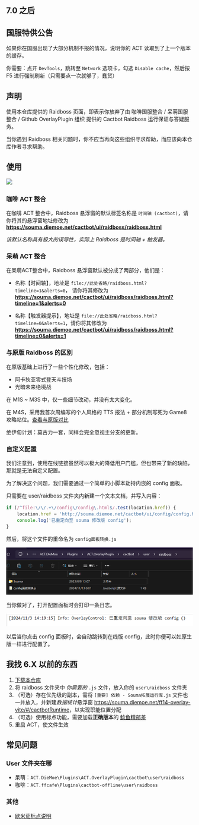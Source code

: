 ## 7.0 之后

## 国服特供公告

如果你在国服出现了大部分机制不报的情况，说明你的 ACT 读取到了上一个版本的缓存。

你需要：点开 `DevTools`，跳转至 `Network` 选项卡，勾选 `Disable cache`，然后按 F5 进行强制刷新（只需要点一次就够了，蠢货）

## 声明

使用本仓库提供的 Raidboss 页面，即表示你放弃了由 咖啡国服整合 / 呆萌国服整合 / Github OverlayPlugin 组织 提供的 Cactbot Raidboss 运行保证与答疑服务。

当你遇到 Raidboss 相关问题时，你不应当再向这些组织寻求帮助，而应该向本仓库作者寻求帮助。

## 使用

<img src='https://github.com/user-attachments/assets/de4902c5-3490-4386-a1a8-914412ae9898' style='width:480px'></img>

### 咖啡 ACT 整合

在咖啡 ACT 整合中，Raidboss 悬浮窗的默认标签名称是 `时间轴 (cactbot)`，请你将其的悬浮窗地址修改为 **<https://souma.diemoe.net/cactbot/ui/raidboss/raidboss.html>**

*该默认名称具有极大的误导性，实际上 Raidboss 是时间轴 + 触发器。*

### 呆萌 ACT 整合

在呆萌ACT整合中，Raidboss 悬浮窗默认被分成了两部分，他们是：

- 名称【时间轴】，地址是
`file://此处省略/raidboss.html?timeline=1&alerts=0`，
请你将其修改为 **<https://souma.diemoe.net/cactbot/ui/raidboss/raidboss.html?timeline=1&alerts=0>**

- 名称【触发器提示】，地址是 `file://此处省略/raidboss.html?timeline=0&alerts=1`，请你将其修改为 **<https://souma.diemoe.net/cactbot/ui/raidboss/raidboss.html?timeline=0&alerts=1>**

### 与原版 Raidboss 的区别

在原版基础上进行了一些个性化修改，包括：

- 阿卡狄亚零式登天斗技场
- 光暗未来绝境战

在 M1S ~ M3S 中，仅一些细节改动，并没有太大变化。

在 M4S，采用我首次周编写的个人风格的 TTS 报法 + 部分机制写死为 Game8 攻略站位。[查看与原版对比](https://docs.qq.com/doc/DTXFVcmRrYVJVd2lk)

绝伊甸计划：莫古力一套，同样会完全忽视主分支的更新。

### 自定义配置

我们注意到，使用在线链接虽然可以极大的降低用户门槛，但也带来了新的缺陷，那就是无法自定义配置。

为了解决这个问题，我们需要通过一个简单的小脚本劫持内嵌的 config 面板。

只需要在 user/raidboss 文件夹内新建一个文本文档，并写入内容：

```javascript
if (/^file:\/\/.+\/config\/config\.html$/.test(location.href)) {
    location.href = 'http://souma.diemoe.net/cactbot/ui/config/config.html';
    console.log('已重定向至 souma 修改版 config');
}
```

然后，将这个文件的重命名为 `config面板转换.js`

![演示图](img/image.png)

当你做对了，打开配置面板时会打印一条日志。

![log演示图](img/config_log.png)

以后当你点击 config 面板时，会自动跳转到在线版 config，此时你便可以如原生版一样进行配置了。

## 我找 6.X 以前的东西

1. [下载本仓库](https://github.com/Souma-Sumire/raidboss-user-js-public/archive/refs/heads/main.zip)
1. 将 raidboss 文件夹中 *你需要的* `.js` 文件，放入你的 `user\raidboss` 文件夹
1. （可选）存在优先级的副本，需将 `[重要] 依赖 - Souma拓展运行库.js` 文件也一并放入，并新建*数据统计*悬浮窗 <https://souma.diemoe.net/ff14-overlay-vite/#/cactbotRuntime>，以实现职能位置分配
1. （可选）使用标点功能，需要加载**正确版本**的 [鲶鱼精邮差](https://github.com/Natsukage/PostNamazu/releases)
1. 重启 ACT，使文件生效

## 常见问题

### User 文件夹在哪

- 呆萌：`ACT.DieMoe\Plugins\ACT.OverlayPlugin\cactbot\user\raidboss`
- 咖啡：`ACT.ffcafe\Plugins\cactbot-offline\user\raidboss`

### 其他

- [欧米茄标点说明](https://docs.qq.com/doc/DTXZHb1lXcUZ4eXBh)
